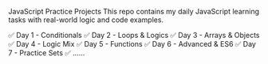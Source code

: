 JavaScript Practice Projects
This repo contains my daily JavaScript learning tasks with real-world logic and code examples.

✅ Day 1 - Conditionals
✅ Day 2 - Loops & Logics
✅ Day 3 - Arrays & Objects
✅ Day 4 - Logic Mix
✅ Day 5 - Functions
✅ Day 6 - Advanced & ES6
✅ Day 7 - Practice Sets
✅ ......
